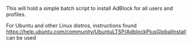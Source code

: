 This will hold a simple batch script to install AdBlock for all users and profiles.

For Ubuntu and other Linux distros, instructions found https://help.ubuntu.com/community/UbuntuLTSP/AdblockPlusGlobalInstall can be used


